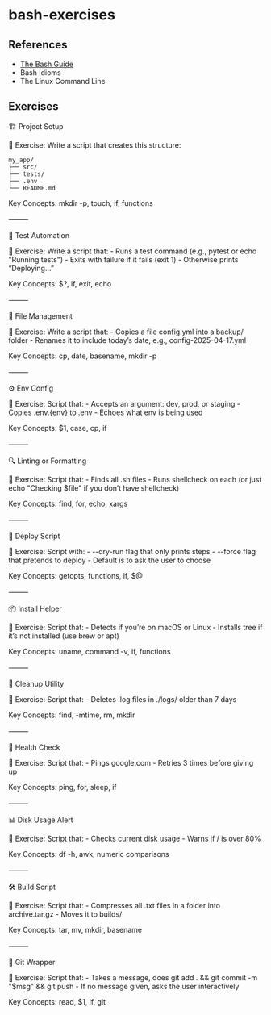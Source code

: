 # bash-exercises

## References

- [The Bash Guide](https://guide.bash.academy)
- Bash Idioms
- The Linux Command Line

## Exercises

🏗️ Project Setup

🧪 Exercise: Write a script that creates this structure:

```
my_app/
├── src/
├── tests/
├── .env
└── README.md
```

Key Concepts: mkdir -p, touch, if, functions

⸻

🧪 Test Automation

🧪 Exercise: Write a script that:
	- Runs a test command (e.g., pytest or echo "Running tests")
	- Exits with failure if it fails (exit 1)
	- Otherwise prints “Deploying…”

Key Concepts: $?, if, exit, echo

⸻

🔄 File Management

🧪 Exercise: Write a script that:
	-	Copies a file config.yml into a backup/ folder
	-	Renames it to include today’s date, e.g., config-2025-04-17.yml

Key Concepts: cp, date, basename, mkdir -p

⸻

⚙️ Env Config

🧪 Exercise: Script that:
	-	Accepts an argument: dev, prod, or staging
	-	Copies .env.{env} to .env
	-	Echoes what env is being used

Key Concepts: $1, case, cp, if

⸻

🔍 Linting or Formatting

🧪 Exercise: Script that:
	-	Finds all .sh files
	-	Runs shellcheck on each (or just echo "Checking $file" if you don’t have shellcheck)

Key Concepts: find, for, echo, xargs

⸻

🚀 Deploy Script

🧪 Exercise: Script with:
	-	--dry-run flag that only prints steps
	-	--force flag that pretends to deploy
	-	Default is to ask the user to choose

Key Concepts: getopts, functions, if, $@

⸻

📦 Install Helper

🧪 Exercise: Script that:
	-	Detects if you’re on macOS or Linux
	-	Installs tree if it’s not installed (use brew or apt)

Key Concepts: uname, command -v, if, functions

⸻

🧼 Cleanup Utility

🧪 Exercise: Script that:
	-	Deletes .log files in ./logs/ older than 7 days

Key Concepts: find, -mtime, rm, mkdir

⸻

🧰 Health Check

🧪 Exercise: Script that:
	-	Pings google.com
	-	Retries 3 times before giving up

Key Concepts: ping, for, sleep, if

⸻

📊 Disk Usage Alert

🧪 Exercise: Script that:
	-	Checks current disk usage
	-	Warns if / is over 80%

Key Concepts: df -h, awk, numeric comparisons

⸻

🛠️ Build Script

🧪 Exercise: Script that:
	-	Compresses all .txt files in a folder into archive.tar.gz
	-	Moves it to builds/

Key Concepts: tar, mv, mkdir, basename

⸻

💬 Git Wrapper

🧪 Exercise: Script that:
	-	Takes a message, does git add . && git commit -m "$msg" && git push
	-	If no message given, asks the user interactively

Key Concepts: read, $1, if, git